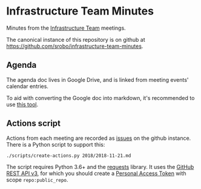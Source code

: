# Infrastructure Team Minutes

Minutes from the [Infrastructure Team][infrastructure-team] meetings.

The canonical instance of this repository is on github at
https://github.com/srobo/infrastructure-team-minutes.

## Agenda

The agenda doc lives in Google Drive, and is linked from meeting events'
calendar entries.

To aid with converting the Google doc into markdown, it's recommended to use
[this tool](https://github.com/Mr0grog/google-docs-to-markdown).

## Actions script

Actions from each meeting are recorded as [issues][github-issues] on the github
instance. There is a Python script to support this:
```
./scripts/create-actions.py 2018/2018-11-21.md
```
The script requires Python 3.6+ and the [requests][python-requests] library. It
uses the [GitHub REST API v3][github-rest-api], for which you should create a
[Personal Access Token][api-tokens] with scope `repo:public_repo`.

[infrastructure-team]: https://opsmanual.studentrobotics.org/internal-structure/infrastructure-team
[github-issues]: https://github.com/srobo/infrastructure-team-minutes/issues
[python-requests]: https://pypi.org/project/requests
[github-rest-api]: https://developer.github.com/v3/issues/
[api-tokens]: https://blog.github.com/2013-05-16-personal-api-tokens/

